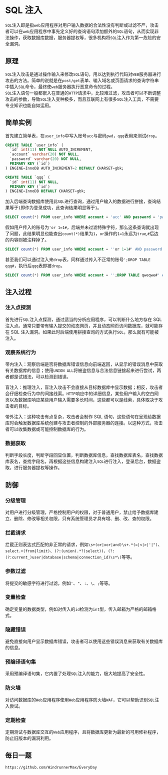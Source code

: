 # SQL 注入

`SQL`注入即是指`web`应用程序对用户输入数据的合法性没有判断或过滤不严，攻击者可以在`web`应用程序中事先定义好的查询语句添加额外的`SQL`语句，从而实现非法操作，获取数据库数据，服务器提权等，很多机构将`SQL`注入作为第一危险的安全漏洞。

## 原理

`SQL`注入攻击是通过操作输入来修改`SQL`语句，用以达到执行代码对`WEB`服务器进行攻击的方法。简单的说就是在`post/get`表单、输入域名或页面请求的查询字符串中插入`SQL`命令，最终使`web`服务器执行恶意命令的过程。  
`SQL`注入语句一般都嵌入在普通的`HTTP`请求中，比较难过滤，攻击者可以不断调整攻击的参数，导致`SQL`注入变种极多，而且互联网上有很多`SQL`注入工具，不需要专业知识也能自如运用。

## 简单实例

首先建立简单表，在`user_info`中写入账号`acc`与密码`pwd`，`qqq`表用来测试`drop`。

```sql
CREATE TABLE `user_info` (
  `id` int(11) NOT NULL AUTO_INCREMENT,
  `account` varchar(20) NOT NULL,
  `password` varchar(20) NOT NULL,
  PRIMARY KEY (`id`)
) ENGINE=InnoDB AUTO_INCREMENT=2 DEFAULT CHARSET=gbk;

CREATE TABLE `qqq` (
  `id` int(11) NOT NULL,
  PRIMARY KEY (`id`)
) ENGINE=InnoDB DEFAULT CHARSET=gbk;
```

加入后端查询数据库使用此`SQL`进行查询，通过用户输入的数据进行拼接，查询结果等于`1`即作为登录成功，此查询结果明显等于`1`。

```sql
SELECT count(*) FROM user_info WHERE account = 'acc' AND password = 'pwd'
```

假如用户传入的账号为`'or 1=1#`，后端并未过滤特殊字符，那么这条查询就出现了问题，此结果明显也能查出`count(*)`结果为`1`，`or`操作的`1=1`永远为`true`,`#`后边的内容则被注释掉了。

```sql
SELECT count(*) FROM user_info WHERE account = ''or 1=1#' AND password = 'pwd'
```

甚至我们可以通过注入来`drop`表，同样通过传入不正常的账号`';DROP TABLE qqq#`，执行后`qqq`表即被`drop`。

```sql
SELECT count(*) FROM user_info WHERE account = '';DROP TABLE qweqwe#' AND password = 'pwd'
```

## 注入过程

### 注入点探测

首先进行`SQL`注入点探测，通过适当的分析应用程序，可以判断什么地方存在 SQL 注入点。通常只要带有输入提交的动态网页，并且动态网页访问数据库，就可能存在 SQL 注入漏洞。如果此时后端使用拼接查询的方式执行`SQL`，那么就有可能被注入。

### 观察系统行为

带内注入：观察后端是否将数据库错误信息向前端返回，从显示的错误消息中获取有关数据库的信息；使用`UNION ALL`将被盗信息与合法信息链接起来进行尝试，两者都是试错法，可以检测到错误。

盲注入：推理注入，盲注入攻击不会直接从目标数据库中显示数据；相反，攻击者会仔细检查行为中的间接线索。`HTTP`响应中的详细信息，某些用户输入的空白网页以及数据库响应某些用户输入需要多长时间，这些都可以是线索，具体取决于攻击者的目标。

带外注入：这种攻击有点复杂，攻击者会制作 SQL 语句，这些语句在呈现给数据库时会触发数据库系统创建与攻击者控制的外部服务器的连接。以这种方式，攻击者可以收集数据或可能控制数据库的行为。

### 数据获取

判断字段长度，判断字段回显位置，判断数据库信息，查找数据库表名，查找数据库表名，查找字段名，再根据这些信息构建注入`SQL`进行注入，登录后台，数据盗取，进行服务器提权等操作。

## 防御

### 分级管理

对用户进行分级管理，严格控制用户的权限，对于普通用户，禁止给予数据库建立、删除、修改等相关权限，只有系统管理员才具有增、删、改、查的权限。

### 拦截请求

拦截正则表达式匹配的非正常的请求，例如`\s+(or|xor|and)\s+.*(=|<|>|'|")`、`select.+(from|limit)`、`(?:(union(.*?)select))`、`(?:(?:current_)user|database|schema|connection_id)\s*\(`等等。

### 参数过滤

将提交的敏感字符进行过滤，例如`'`、`"`、`:`、`\`、`;`等等。

### 变量检查

确定变量的数据类型，例如对传入的`id`检测为`int`型，传入邮箱为严格的邮箱格式。

### 隐藏错误

避免直接向用户显示数据库错误，攻击者可以使用这些错误消息来获取有关数据库的信息。

### 预编译语句集

采用预编译语句集，它内置了处理`SQL`注入的能力，极大地提高了安全性。

### 防火墙

对访问数据库的`Web`应用程序使用`Web`应用程序防火墙`WAF`，它可以帮助识别`SQL`注入尝试。

### 定期检查

定期测试与数据库交互的`Web`应用程序，且将数据库更新为最新的可用修补程序，防止旧版本的漏洞利用。

## 每日一题

```
https://github.com/WindrunnerMax/EveryDay
```
